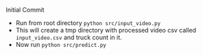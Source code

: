 Initial Commit

- Run from root directory `python src/input_video.py`
- This will create a tmp directory with processed video csv called `input_video.csv` and truck count in it. 
- Now run `python src/predict.py`


